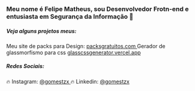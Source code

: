 ### Meu nome é Felipe Matheus, sou Desenvolvedor Frotn-end e entusiasta em Segurança da Informação :wave:

<h5> Veja alguns projetos meus: </h5>

 Meu site de packs para Design: <a href="https://packsgratuitos.com"> packsgratuitos.com </a>
 Gerador de glassmorfismo para css <a href="https://glasscssgenerator.vercel.app"> glasscssgenerator.vercel.app </a>

<h5> Redes Sociais: </h5>

:fire: Instagram: <a href="https://instagram.com/gomestzx"> @gomestzx </a>
:fire: Linkedin: <a href="https://www.linkedin.com/in/gomestzx"> @gomestzx </a>
